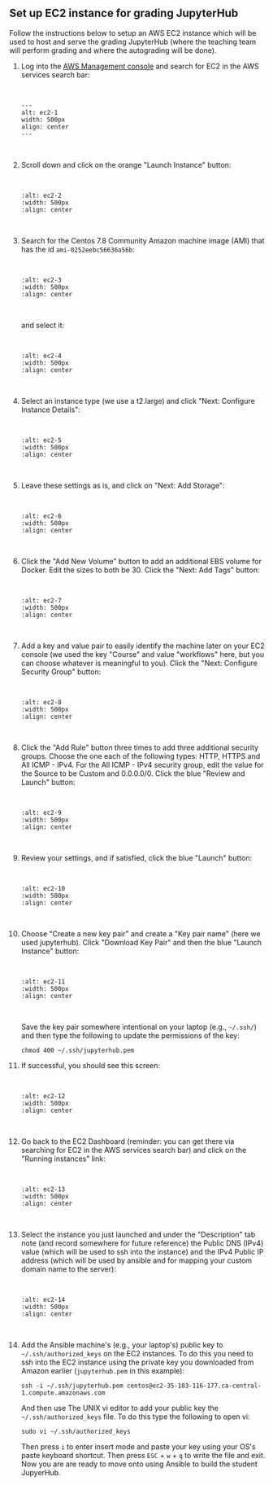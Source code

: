 ## Set up EC2 instance for grading JupyterHub

Follow the instructions below to setup an AWS EC2 instance which will be used to host and serve the grading JupyterHub (where the teaching team will perform grading and where the autograding will be done). 

1. Log into the [AWS Management console](https://aws.amazon.com/console/) and search for EC2 in the AWS services search bar:

    <br>

    ```{figure} img/ec2-1.png
    ---
    alt: ec2-1
    width: 500px
    align: center
    ---
    ```

    <br>

1. Scroll down and click on the orange "Launch Instance" button:

    <br>

    ```{figure} img/ec2-2.png
    :alt: ec2-2
    :width: 500px
    :align: center
    ```

    <br>
    
1. Search for the Centos 7.8 Community Amazon machine image (AMI) that has the id `ami-0252eebc56636a56b`:

    <br>

    ```{figure} img/ec2-3.png
    :alt: ec2-3
    :width: 500px
    :align: center
    ```
    
    <br>

    and select it:

    <br>  

    ```{figure} img/ec2-4.png
    :alt: ec2-4
    :width: 500px
    :align: center
    ```
    <br>    
    
1. Select an instance type (we use a t2.large) and click "Next: Configure Instance Details":
    
    <br>
    
    ```{figure} img/ec2-15.png
    :alt: ec2-5
    :width: 500px
    :align: center
    ```
    
    <br>  

1. Leave these settings as is, and click on "Next: Add Storage":

    <br>  
    
    ```{figure} img/ec2-6.png
    :alt: ec2-6
    :width: 500px
    :align: center
    ```
    
    <br>  

1. Click the "Add New Volume" button to add an additional EBS volume for Docker. Edit the sizes to both be 30. Click the "Next: Add Tags" button:

    <br>  
    
    ```{figure} img/ec2-16.png
    :alt: ec2-7
    :width: 500px
    :align: center
    ```
    
    <br>  

1. Add a key and value pair to easily identify the machine later on your EC2 console (we used the key "Course" and value "workflows" here, but you can choose whatever is meaningful to you). Click the "Next: Configure Security Group" button:

    <br>  
    
    ```{figure} img/ec2-8.png
    :alt: ec2-8
    :width: 500px
    :align: center
    ```
    
    <br>  
    
1. Click the "Add Rule" button three times to add three additional security groups. Choose the one each of the following types: HTTP, HTTPS and All ICMP - IPv4. For the All ICMP - IPv4 security group, edit the value for the Source to be Custom and 0.0.0.0/0. Click the blue "Review and Launch" button:
 
    <br>  
    
    ```{figure} img/ec2-9.png
    :alt: ec2-9
    :width: 500px
    :align: center
    ```
    
    <br>  

1. Review your settings, and if satisfied, click the blue "Launch" button:

    <br>  
    
    ```{figure} img/ec2-10.png
    :alt: ec2-10
    :width: 500px
    :align: center
    ```
    
    <br>  
     
1. Choose "Create a new key pair" and create a "Key pair name" (here we used jupyterhub). Click "Download Key Pair" and then the blue "Launch Instance" button:
     
    <br>  
     
    ```{figure} img/ec2-11.png
    :alt: ec2-11
    :width: 500px
    :align: center
    ```
    
    <br>  
    
    Save the key pair somewhere intentional on your laptop (e.g., `~/.ssh/`) and then type the following to update the permissions of the key:
    
    ```
    chmod 400 ~/.ssh/jupyterhub.pem
    ```
    
1. If successful, you should see this screen:

    <br>  

    ```{figure} img/ec2-12.png
    :alt: ec2-12
    :width: 500px
    :align: center
    ```
    
    <br>  
    
1. Go back to the EC2 Dashboard (reminder: you can get there via searching for EC2 in the AWS services search bar) and click on the "Running instances" link:

    <br>  

    ```{figure} img/ec2-13.png
    :alt: ec2-13
    :width: 500px
    :align: center
    ```

    <br>  

1. Select the instance you just launched and under the "Description" tab note (and record somewhere for future reference) the Public DNS (IPv4) value (which will be used to ssh into the instance) and the IPv4 Public IP address (which will be used by ansible and for mapping your custom domain name to the server):

    <br>  

    ```{figure} img/ec2-17.png
    :alt: ec2-14
    :width: 500px
    :align: center
    ```
    
    <br>  

1. Add the Ansible machine's (e.g., your laptop's) public key to `~/.ssh/authorized_keys` on the EC2 instances. To do this you need to ssh into the EC2 instance using the private key you downloaded from Amazon earlier (`jupyterhub.pem` in this example):

    ```
    ssh -i ~/.ssh/jupyterhub.pem centos@ec2-35-183-116-177.ca-central-1.compute.amazonaws.com
    ```
    
    And then use The UNIX vi editor to add your public key the `~/.ssh/authorized_keys` file. To do this type the following to open vi:
    
    ```
    sudo vi ~/.ssh/authorized_keys
    ```
    
    Then press `i` to enter insert mode and paste your key using your OS's paste keyboard shortcut. Then press `ESC` + `w` + `q` to write the file and exit. Now you are are ready to move onto using Ansible to build the student JupyerHub.
    
